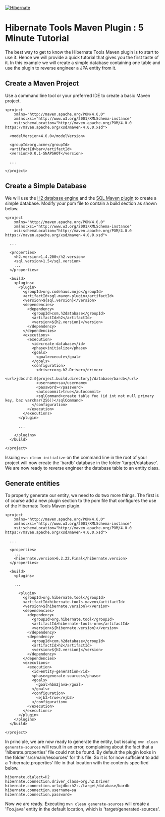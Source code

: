 <!--
  ~ Hibernate Tools, Tooling for your Hibernate Projects
  ~
  ~ Copyright 2016-2020 Red Hat, Inc.
  ~
  ~ Licensed under the GNU Lesser General Public License (LGPL), 
  ~ version 2.1 or later (the "License").
  ~ You may not use this file except in compliance with the License.
  ~ You may read the licence in the 'lgpl.txt' file in the root folder of 
  ~ project or obtain a copy at
  ~
  ~     http://www.gnu.org/licenses/lgpl-2.1.html
  ~
  ~ Unless required by applicable law or agreed to in writing, software
  ~ distributed under the License is distributed on an "AS IS" basis,
  ~ WITHOUT WARRANTIES OR CONDITIONS OF ANY KIND, either express or implied.
  ~ See the License for the specific language governing permissions and
  ~ limitations under the License.
  -->

[![Hibernate](https://static.jboss.org/hibernate/images/hibernate_200x150.png)](https://tools.hibernate.org)

# Hibernate Tools Maven Plugin : 5 Minute Tutorial

The best way to get to know the Hibernate Tools Maven plugin is to start to use it. Hence we will provide a quick tutorial that gives you the first taste of it. In this example we will create a simple database containing one table and use the plugin to reverse engineer a JPA entity from it.

## Create a Maven Project

Use a command line tool or your preferred IDE to create a basic Maven project.

```
<project 
    xmlns="http://maven.apache.org/POM/4.0.0" 
    xmlns:xsi="http://www.w3.org/2001/XMLSchema-instance"
    xsi:schemaLocation="http://maven.apache.org/POM/4.0.0 https://maven.apache.org/xsd/maven-4.0.0.xsd">
    
  <modelVersion>4.0.0</modelVersion>
  
  <groupId>org.acme</groupId>
  <artifactId>bar</artifactId>
  <version>0.0.1-SNAPSHOT</version>
  
  ...
  
</project>
```

## Create a Simple Database

We will use the [H2 database engine](https://www.h2database.com/html/main.html) and the [SQL Maven plugin](https://www.mojohaus.org/sql-maven-plugin/) to create a simple database. 
Modify your pom file to contain a build section as shown below.

```
<project 
    xmlns="http://maven.apache.org/POM/4.0.0" 
    xmlns:xsi="http://www.w3.org/2001/XMLSchema-instance"
    xsi:schemaLocation="http://maven.apache.org/POM/4.0.0 https://maven.apache.org/xsd/maven-4.0.0.xsd">
    
  ...
  
  <properties>
    <h2.version>1.4.200</h2.version>
    <sql.version>1.5</sql.version>
    ...
  </properties>
  
  <build>
    <plugins>   
      <plugin>
        <groupId>org.codehaus.mojo</groupId>
        <artifactId>sql-maven-plugin</artifactId>
        <version>${sql.version}</version>
        <dependencies>
          <dependency>
            <groupId>com.h2database</groupId>
            <artifactId>h2</artifactId>
            <version>${h2.version}</version>
          </dependency>
        </dependencies>
        <executions>
          <execution>
            <id>create-database</id>
            <phase>initialize</phase>
            <goals>
              <goal>execute</goal>
            </goals>
            <configuration>
              <driver>org.h2.Driver</driver>
              <url>jdbc:h2:${project.build.directory}/database/bardb</url>
              <username>sa</username>
              <password></password>
              <autocommit>true</autocommit>
              <sqlCommand>create table foo (id int not null primary key, baz varchar(256))</sqlCommand>
            </configuration>
          </execution>
        </executions>
      </plugin>
      
      ...
      
    </plugins>    
  </build>
  
</project>
```

Issuing `mvn clean initialize` on the command line in the root of your project will now create the 'bardb' database in the folder 'target/database'. We are now ready to reverse engineer the database table to an entity class.

## Generate entities

To properly generate our entity, we need to do two more things. The first is of course add a new plugin section to the pom file that configures the use of the Hibernate Tools Maven plugin.

```
<project 
    xmlns="http://maven.apache.org/POM/4.0.0" 
    xmlns:xsi="http://www.w3.org/2001/XMLSchema-instance"
    xsi:schemaLocation="http://maven.apache.org/POM/4.0.0 https://maven.apache.org/xsd/maven-4.0.0.xsd">
    
  ...
  
  <properties>
    ...
    <hibernate.version>6.2.22.Final</hibernate.version>
  </properties>
  
  <build>
    <plugins>   

    ...
    
      <plugin>
        <groupId>org.hibernate.tool</groupId>
        <artifactId>hibernate-tools-maven</artifactId>
        <version>${hibernate.version}</version>
        <dependencies>
          <dependency>
            <groupId>org.hibernate.tool</groupId>
            <artifactId>hibernate-tools-orm</artifactId>
            <version>${hibernate.version}</version>
          </dependency>
          <dependency>
            <groupId>com.h2database</groupId>
            <artifactId>h2</artifactId>
            <version>${h2.version}</version>
          </dependency>
        </dependencies>
        <executions>
          <execution>
            <id>entity-generation</id>
            <phase>generate-sources</phase>
            <goals>
              <goal>hbm2java</goal>
            </goals>
            <configuration>
              <ejb3>true</ejb3>
            </configuration>
          </execution>
        </executions>
      </plugin>      
    </plugins>    
  </build>
  
</project>
```

In principle, we are now ready to generate the entity, but issuing `mvn clean generate-sources` will result in an error, complaining about the fact that a 'hiberate.properties' file could not be found. 
By default the plugin looks in the folder 'src/main/resources' for this file. So it is for now sufficient to add a 'hibernate.properties' file in that location with the contents specified below.

```
hibernate.dialect=H2
hibernate.connection.driver_class=org.h2.Driver
hibernate.connection.url=jdbc:h2:./target/database/bardb
hibernate.connection.username=sa
hibernate.connection.password=
```

Now we are ready. Executing `mvn clean generate-sources` will create a 'Foo.java' entity in the default location, which is 'target/generated-sources'.






